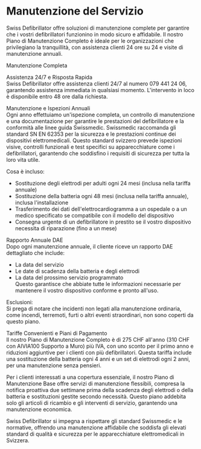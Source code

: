 # Manutenzione del Servizio

Swiss Defibrillator offre soluzioni di manutenzione complete per garantire che i vostri defibrillatori funzionino in modo sicuro e affidabile. Il nostro Piano di Manutenzione Completo è ideale per le organizzazioni che privilegiano la tranquillità, con assistenza clienti 24 ore su 24 e visite di manutenzione annuali.

Manutenzione Completa

Assistenza 24/7 e Risposta Rapida  
Swiss Defibrillator offre assistenza clienti 24/7 al numero 079 441 24 06, garantendo assistenza immediata in qualsiasi momento. L'intervento in loco è disponibile entro 48 ore dalla richiesta.

Manutenzione e Ispezioni Annuali  
Ogni anno effettuiamo un'ispezione completa, un controllo di manutenzione e una documentazione per garantire le prestazioni del defibrillatore e la conformità alle linee guida Swissmedic. Swissmedic raccomanda gli standard SN EN 62353 per la sicurezza e le prestazioni continue dei dispositivi elettromedicali. Questo standard svizzero prevede ispezioni visive, controlli funzionali e test specifici su apparecchiature come i defibrillatori, garantendo che soddisfino i requisiti di sicurezza per tutta la loro vita utile.

Cosa è incluso:  
- Sostituzione degli elettrodi per adulti ogni 24 mesi (inclusa nella tariffa annuale)  
- Sostituzione della batteria ogni 48 mesi (inclusa nella tariffa annuale), inclusa l'installazione  
- Trasferimento dei dati dell'elettrocardiogramma a un ospedale o a un medico specificato se compatibile con il modello del dispositivo  
- Consegna urgente di un defibrillatore in prestito se il vostro dispositivo necessita di riparazione (fino a un mese)

Rapporto Annuale DAE  
Dopo ogni manutenzione annuale, il cliente riceve un rapporto DAE dettagliato che include:  
- La data del servizio  
- Le date di scadenza della batteria e degli elettrodi  
- La data del prossimo servizio programmato  
Questo garantisce che abbiate tutte le informazioni necessarie per mantenere il vostro dispositivo conforme e pronto all'uso.

Esclusioni:  
Si prega di notare che incidenti non legati alla manutenzione ordinaria, come incendi, terremoti, furti o altri eventi straordinari, non sono coperti da questo piano.

Tariffe Convenienti e Piani di Pagamento  
Il nostro Piano di Manutenzione Completo è di 275 CHF all'anno (310 CHF con AIVIA100 Supporto a Muro) più IVA, con uno sconto per il primo anno e riduzioni aggiuntive per i clienti con più defibrillatori. Questa tariffa include una sostituzione della batteria ogni 4 anni e un set di elettrodi ogni 2 anni, per una manutenzione senza pensieri.

Per i clienti interessati a una copertura essenziale, il nostro Piano di Manutenzione Base offre servizi di manutenzione flessibili, compresa la notifica proattiva due settimane prima della scadenza degli elettrodi o della batteria e sostituzioni gestite secondo necessità. Questo piano addebita solo gli articoli di ricambio e gli interventi di servizio, garantendo una manutenzione economica.

Swiss Defibrillator si impegna a rispettare gli standard Swissmedic e le normative, offrendo una manutenzione affidabile che soddisfa gli elevati standard di qualità e sicurezza per le apparecchiature elettromedicali in Svizzera.

